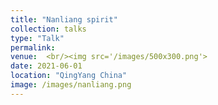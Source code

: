 ```yaml
---
title: "Nanliang spirit"
collection: talks
type: "Talk"
permalink: 
venue:  <br/><img src='/images/500x300.png'>
date: 2021-06-01
location: "QingYang China"
image: /images/nanliang.png
---
```

